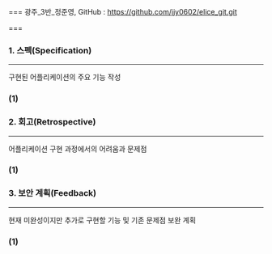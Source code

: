 ===
광주_3반_정준영, GitHub : https://github.com/jjy0602/elice_git.git

===
### 1. 스펙(Specification)
---
구현된 어플리케이션의 주요 기능 작성
### (1)

### 2. 회고(Retrospective)
---
어플리케이션 구현 과정에서의 어려움과 문제점
### (1)

### 3. 보안 계획(Feedback)
---
현재 미완성이지만 추가로 구현할 기능 및 기존 문제점 보완 계획
### (1)
